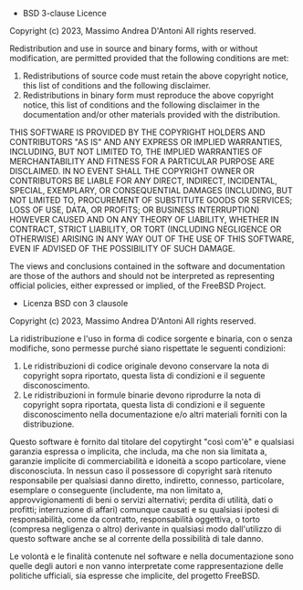 * BSD 3-clause Licence

Copyright (c) 2023, Massimo Andrea D'Antoni
All rights reserved.

Redistribution and use in source and binary forms, with or without
modification, are permitted provided that the following conditions are met:

1. Redistributions of source code must retain the above copyright notice, this
   list of conditions and the following disclaimer. 
2. Redistributions in binary form must reproduce the above copyright notice,
   this list of conditions and the following disclaimer in the documentation
   and/or other materials provided with the distribution.

THIS SOFTWARE IS PROVIDED BY THE COPYRIGHT HOLDERS AND CONTRIBUTORS "AS IS" AND
ANY EXPRESS OR IMPLIED WARRANTIES, INCLUDING, BUT NOT LIMITED TO, THE IMPLIED
WARRANTIES OF MERCHANTABILITY AND FITNESS FOR A PARTICULAR PURPOSE ARE
DISCLAIMED. IN NO EVENT SHALL THE COPYRIGHT OWNER OR CONTRIBUTORS BE LIABLE FOR
ANY DIRECT, INDIRECT, INCIDENTAL, SPECIAL, EXEMPLARY, OR CONSEQUENTIAL DAMAGES
(INCLUDING, BUT NOT LIMITED TO, PROCUREMENT OF SUBSTITUTE GOODS OR SERVICES;
LOSS OF USE, DATA, OR PROFITS; OR BUSINESS INTERRUPTION) HOWEVER CAUSED AND
ON ANY THEORY OF LIABILITY, WHETHER IN CONTRACT, STRICT LIABILITY, OR TORT
(INCLUDING NEGLIGENCE OR OTHERWISE) ARISING IN ANY WAY OUT OF THE USE OF THIS
SOFTWARE, EVEN IF ADVISED OF THE POSSIBILITY OF SUCH DAMAGE.

The views and conclusions contained in the software and documentation are those
of the authors and should not be interpreted as representing official policies, 
either expressed or implied, of the FreeBSD Project.

* Licenza BSD con 3 clausole

Copyright (c) 2023, Massimo Andrea D'Antoni
All rights reserved.

La ridistribuzione e l'uso in forma di codice sorgente e binaria, con o senza modifiche, sono permesse purché siano rispettate le seguenti condizioni:
1. Le ridistribuzioni di codice originale devono conservare la nota di copyright sopra riportato, questa lista di condizioni
   e il seguente disconoscimento.
2. Le ridistribuzioni in formule binarie devono riprodurre la nota di copyright sopra riportata, questa lista di condizioni
   e il seguente disconoscimento nella documentazione e/o altri materiali forniti con la distribuzione.

Questo software è fornito dal titolare del copytirght "così com'è" e
qualsiasi garanzia espressa o implicita, che includa, ma che non sia limitata
a, garanzie implicite di commerciabilità e idoneità a scopo particolare, viene
disconosciuta. In nessun caso il possessore di copyright sarà ritenuto
responsabile per qualsiasi danno diretto, indiretto, connesso, particolare,
esemplare o conseguente (includente, ma non limitato a, approvvigionamenti di
beni o servizi alternativi; perdita di utilità, dati o profitti; interruzione
di affari) comunque causati e su qualsiasi ipotesi di responsabilità, come da
contratto, responsabilità oggettiva, o torto (compresa negligenza o altro)
derivante in qualsiasi modo dall'utilizzo di questo software anche se al
corrente della possibilità di tale danno.

Le volontà e le finalità contenute nel software e nella documentazione sono
quelle degli autori e non vanno interpretate come rappresentazione delle
politiche ufficiali, sia espresse che implicite, del progetto FreeBSD.
